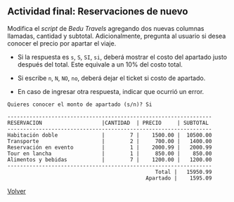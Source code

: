 ## Actividad final: Reservaciones de nuevo

Modifica el *script* de *Bedu Travels* agregando dos nuevas columnas llamadas, cantidad y subtotal. Adicionalmente, pregunta al usuario si desea conocer el precio por apartar el viaje.

- Si la respuesta es `s`, `S`, `SI`, `si`, deberá mostrar el costo del apartado justo después del total. Este equivale a un 10% del costo total.

- Si escribe `n`, `N`, `NO`, `no`, deberá dejar el ticket si costo de apartado.

- En caso de ingresar otra respuesta, indicar que ocurrió un error.

```
Quieres conocer el monto de apartado (s/n)? Si

-----------------------------------------------------------------
RESERVACION                   |CANTIDAD  | PRECIO     | SUBTOTAL    
-----------------------------------------------------------------
Habitación doble              |        7 |    1500.00 |  10500.00 
Transporte                    |        2 |     700.00 |   1400.00
Reservación en evento         |        1 |    2000.99 |   2000.99
Tour en lancha                |        1 |     850.00 |    850.00
Alimentos y bebidas           |        7 |    1200.00 |   1200.00
-----------------------------------------------------------------
                                               Total |   15950.99‬
                                            Apartado |    1595.09

```

[Volver](../readme.md)
